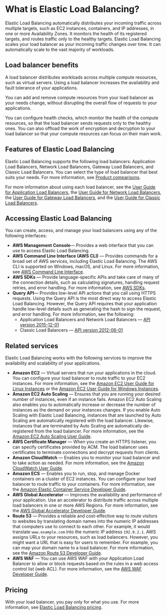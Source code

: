 # What is Elastic Load Balancing?<a name="what-is-load-balancing"></a>

Elastic Load Balancing automatically distributes your incoming traffic across multiple targets, such as EC2 instances, containers, and IP addresses, in one or more Availability Zones\. It monitors the health of its registered targets, and routes traffic only to the healthy targets\. Elastic Load Balancing scales your load balancer as your incoming traffic changes over time\. It can automatically scale to the vast majority of workloads\.

## Load balancer benefits<a name="load-balancer-benefits"></a>

A load balancer distributes workloads across multiple compute resources, such as virtual servers\. Using a load balancer increases the availability and fault tolerance of your applications\.

You can add and remove compute resources from your load balancer as your needs change, without disrupting the overall flow of requests to your applications\.

You can configure health checks, which monitor the health of the compute resources, so that the load balancer sends requests only to the healthy ones\. You can also offload the work of encryption and decryption to your load balancer so that your compute resources can focus on their main work\.

## Features of Elastic Load Balancing<a name="elb-features"></a>

Elastic Load Balancing supports the following load balancers: Application Load Balancers, Network Load Balancers, Gateway Load Balancers, and Classic Load Balancers\. You can select the type of load balancer that best suits your needs\. For more information, see [Product comparisons](http://aws.amazon.com/elasticloadbalancing/features/#Product_comparisons)\.

For more information about using each load balancer, see the [User Guide for Application Load Balancers](https://docs.aws.amazon.com/elasticloadbalancing/latest/application/), the [User Guide for Network Load Balancers](https://docs.aws.amazon.com/elasticloadbalancing/latest/network/), the [User Guide for Gateway Load Balancers](https://docs.aws.amazon.com/elasticloadbalancing/latest/gateway/), and the [User Guide for Classic Load Balancers](https://docs.aws.amazon.com/elasticloadbalancing/latest/classic/)\.

## Accessing Elastic Load Balancing<a name="elb-access-methods"></a>

You can create, access, and manage your load balancers using any of the following interfaces:
+ **AWS Management Console**— Provides a web interface that you can use to access Elastic Load Balancing\.
+ **AWS Command Line Interface \(AWS CLI\)** — Provides commands for a broad set of AWS services, including Elastic Load Balancing\. The AWS CLI is supported on Windows, macOS, and Linux\. For more information, see [AWS Command Line Interface](https://aws.amazon.com/cli/)\.
+ **AWS SDKs** — Provide language\-specific APIs and take care of many of the connection details, such as calculating signatures, handling request retries, and error handling\. For more information, see [AWS SDKs](https://aws.amazon.com/tools/#SDKs)\.
+ **Query API**— Provides low\-level API actions that you call using HTTPS requests\. Using the Query API is the most direct way to access Elastic Load Balancing\. However, the Query API requires that your application handle low\-level details such as generating the hash to sign the request, and error handling\. For more information, see the following:
  + Application Load Balancers and Network Load Balancers — [API version 2015\-12\-01](https://docs.aws.amazon.com/elasticloadbalancing/latest/APIReference/)
  + Classic Load Balancers — [API version 2012\-06\-01](https://docs.aws.amazon.com/elasticloadbalancing/2012-06-01/APIReference/)

## Related services<a name="elb-related-services"></a>

Elastic Load Balancing works with the following services to improve the availability and scalability of your applications\.
+ **Amazon EC2** — Virtual servers that run your applications in the cloud\. You can configure your load balancer to route traffic to your EC2 instances\. For more information, see the [Amazon EC2 User Guide for Linux Instances](https://docs.aws.amazon.com/AWSEC2/latest/UserGuide/) or the [Amazon EC2 User Guide for Windows Instances](https://docs.aws.amazon.com/AWSEC2/latest/WindowsGuide/)\.
+ **Amazon EC2 Auto Scaling** — Ensures that you are running your desired number of instances, even if an instance fails\. Amazon EC2 Auto Scaling also enables you to automatically increase or decrease the number of instances as the demand on your instances changes\. If you enable Auto Scaling with Elastic Load Balancing, instances that are launched by Auto Scaling are automatically registered with the load balancer\. Likewise, instances that are terminated by Auto Scaling are automatically de\-registered from the load balancer\. For more information, see the [Amazon EC2 Auto Scaling User Guide](https://docs.aws.amazon.com/autoscaling/latest/userguide/)\.
+ **AWS Certificate Manager** — When you create an HTTPS listener, you can specify certificates provided by ACM\. The load balancer uses certificates to terminate connections and decrypt requests from clients\.
+ **Amazon CloudWatch** — Enables you to monitor your load balancer and to take action as needed\. For more information, see the [Amazon CloudWatch User Guide](https://docs.aws.amazon.com/AmazonCloudWatch/latest/monitoring/)\.
+ **Amazon ECS** — Enables you to run, stop, and manage Docker containers on a cluster of EC2 instances\. You can configure your load balancer to route traffic to your containers\. For more information, see the [Amazon Elastic Container Service Developer Guide](https://docs.aws.amazon.com/AmazonECS/latest/developerguide/)\.
+ **AWS Global Accelerator** — Improves the availability and performance of your application\. Use an accelerator to distribute traffic across multiple load balancers in one or more AWS Regions\. For more information, see the [AWS Global Accelerator Developer Guide](https://docs.aws.amazon.com/global-accelerator/latest/dg/)\.
+ **Route 53** — Provides a reliable and cost\-effective way to route visitors to websites by translating domain names into the numeric IP addresses that computers use to connect to each other\. For example, it would translate `www.example.com` into the numeric IP address `192.0.2.1`\. AWS assigns URLs to your resources, such as load balancers\. However, you might want a URL that is easy for users to remember\. For example, you can map your domain name to a load balancer\. For more information, see the [Amazon Route 53 Developer Guide](https://docs.aws.amazon.com/Route53/latest/DeveloperGuide/)\.
+ **AWS WAF** — You can use AWS WAF with your Application Load Balancer to allow or block requests based on the rules in a web access control list \(web ACL\)\. For more information, see the [AWS WAF Developer Guide](https://docs.aws.amazon.com/waf/latest/developerguide/)\.

## Pricing<a name="load-balancer-pricing"></a>

With your load balancer, you pay only for what you use\. For more information, see [Elastic Load Balancing pricing](https://aws.amazon.com/elasticloadbalancing/pricing/)\.